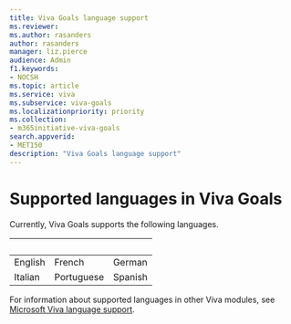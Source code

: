 ```yaml
---
title: Viva Goals language support
ms.reviewer: 
ms.author: rasanders
author: rasanders
manager: liz.pierce
audience: Admin
f1.keywords:
- NOCSH
ms.topic: article
ms.service: viva
ms.subservice: viva-goals
ms.localizationpriority: priority
ms.collection:  
- m365initiative-viva-goals  
search.appverid:
- MET150
description: "Viva Goals language support"
---
```


# Supported languages in Viva Goals

Currently, Viva Goals supports the following languages. 

|&nbsp;  | &nbsp; |&nbsp; |
|---|---|---|
English|French|German
Italian|Portuguese|Spanish


For information about supported languages in other Viva modules, see [Microsoft Viva language support](../viva-language-support.md).